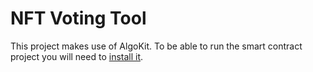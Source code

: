 # NFT Voting Tool

This project makes use of AlgoKit. To be able to run the smart contract project you will need to [install it](https://github.com/algorandfoundation/algokit-cli#install).

